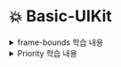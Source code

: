 # 💥 Basic-UIKit
<details>
<summary>frame-bounds 학습 내용</summary>

<!-- summary 아래 한칸 공백 두어야함 -->
		<img src="img/frame-bounds-1.png">
		<img src="img/frame-bounds-2.png">
		<img src="img/frame-bounds-3.png">
</details>

<details>
<summary>Priority 학습 내용</summary>

<!-- summary 아래 한칸 공백 두어야함 -->
  ![not image](./img/priority.png)
</details>
